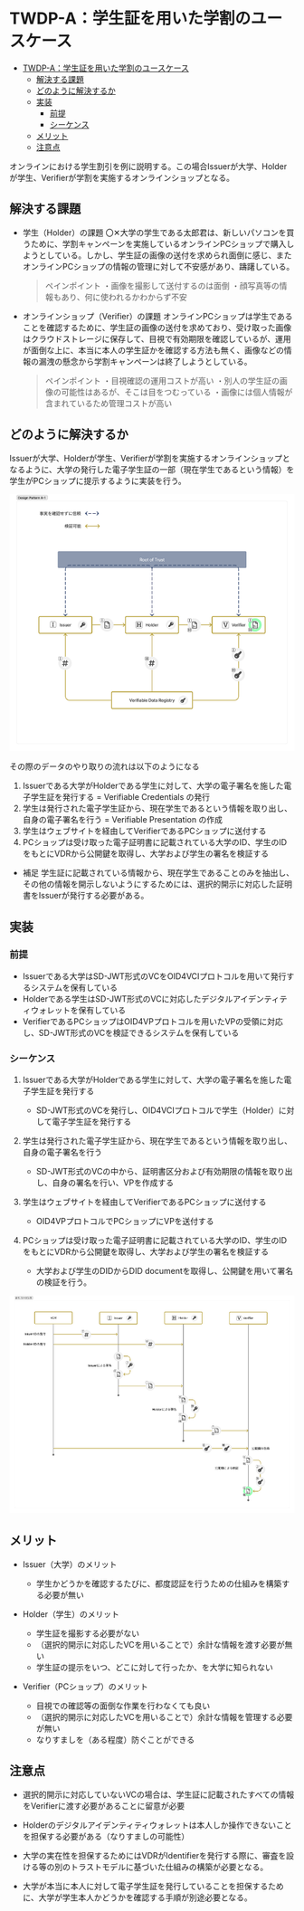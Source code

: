 # TWDP-A：学生証を用いた学割のユースケース

- [TWDP-A：学生証を用いた学割のユースケース](#twdp-a学生証を用いた学割のユースケース)
  - [解決する課題](#解決する課題)
  - [どのように解決するか](#どのように解決するか)
  - [実装](#実装)
    - [前提](#前提)
    - [シーケンス](#シーケンス)
  - [メリット](#メリット)
  - [注意点](#注意点)

オンラインにおける学生割引を例に説明する。この場合Issuerが大学、Holderが学生、Verifierが学割を実施するオンラインショップとなる。

## 解決する課題

- 学生（Holder）の課題
    〇✕大学の学生である太郎君は、新しいパソコンを買うために、学割キャンペーンを実施しているオンラインPCショップで購入しようとしている。しかし、学生証の画像の送付を求められ面倒に感じ、またオンラインPCショップの情報の管理に対して不安感があり、躊躇している。

    > ペインポイント
    ・画像を撮影して送付するのは面倒
    ・顔写真等の情報もあり、何に使われるかわからず不安

- オンラインショップ（Verifier）の課題
    オンラインPCショップは学生であることを確認するために、学生証の画像の送付を求めており、受け取った画像はクラウドストレージに保存して、目視で有効期限を確認しているが、運用が面倒な上に、本当に本人の学生証かを確認する方法も無く、画像などの情報の漏洩の懸念から学割キャンペーンは終了しようとしている。

    > ペインポイント
    ・目視確認の運用コストが高い
    ・別人の学生証の画像の可能性はあるが、そこは目をつむっている
    ・画像には個人情報が含まれているため管理コストが高い

## どのように解決するか

Issuerが大学、Holderが学生、Verifierが学割を実施するオンラインショップとなるように、大学の発行した電子学生証の一部（現在学生であるという情報）を学生がPCショップに提示するように実装を行う。

![Design Pattern A-1](./media/a-1.png)

その際のデータのやり取りの流れは以下のようになる

1. Issuerである大学がHolderである学生に対して、大学の電子署名を施した電子学生証を発行する = Verifiable Credentials の発行
1. 学生は発行された電子学生証から、現在学生であるという情報を取り出し、自身の電子署名を行う = Verifiable Presentation の作成
1. 学生はウェブサイトを経由してVerifierであるPCショップに送付する
1. PCショップは受け取った電子証明書に記載されている大学のID、学生のIDをもとにVDRから公開鍵を取得し、大学および学生の署名を検証する


- 補足
学生証に記載されている情報から、現在学生であることのみを抽出し、その他の情報を開示しないようにするためには、選択的開示に対応した証明書をIssuerが発行する必要がある。


## 実装

### 前提
- Issuerである大学はSD-JWT形式のVCをOID4VCIプロトコルを用いて発行するシステムを保有している
- Holderである学生はSD-JWT形式のVCに対応したデジタルアイデンティティウォレットを保有している
- VerifierであるPCショップはOID4VPプロトコルを用いたVPの受領に対応し、SD-JWT形式のVCを検証できるシステムを保有している

### シーケンス

1. Issuerである大学がHolderである学生に対して、大学の電子署名を施した電子学生証を発行する
    - SD-JWT形式のVCを発行し、OID4VCIプロトコルで学生（Holder）に対して電子学生証を発行する

1. 学生は発行された電子学生証から、現在学生であるという情報を取り出し、自身の電子署名を行う
    - SD-JWT形式のVCの中から、証明書区分および有効期限の情報を取り出し、自身の署名を行い、VPを作成する

1. 学生はウェブサイトを経由してVerifierであるPCショップに送付する
    - OID4VPプロトコルでPCショップにVPを送付する

1. PCショップは受け取った電子証明書に記載されている大学のID、学生のIDをもとにVDRから公開鍵を取得し、大学および学生の署名を検証する
    - 大学および学生のDIDからDID documentを取得し、公開鍵を用いて署名の検証を行う。


![A-1 シーケンス図](./media/a-1_sequence.png)

## メリット

 - Issuer（大学）のメリット
    - 学生かどうかを確認するたびに、都度認証を行うための仕組みを構築する必要が無い

 - Holder（学生）のメリット
    - 学生証を撮影する必要がない
    - （選択的開示に対応したVCを用いることで）余計な情報を渡す必要が無い
    - 学生証の提示をいつ、どこに対して行ったか、を大学に知られない

 - Verifier（PCショップ）のメリット
    - 目視での確認等の面倒な作業を行わなくても良い
    - （選択的開示に対応したVCを用いることで）余計な情報を管理する必要が無い
    - なりすましを（ある程度）防ぐことができる


## 注意点

 - 選択的開示に対応していないVCの場合は、学生証に記載されたすべての情報をVerifierに渡す必要があることに留意が必要
 - Holderのデジタルアイデンティティウォレットは本人しか操作できないことを担保する必要がある（なりすましの可能性）

 - 大学の実在性を担保するためにはVDRがIdentifierを発行する際に、審査を設ける等の別のトラストモデルに基づいた仕組みの構築が必要となる。
 - 大学が本当に本人に対して電子学生証を発行していることを担保するために、大学が学生本人かどうかを確認する手順が別途必要となる。